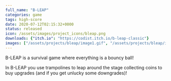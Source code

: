 ```yaml
---
full_name: "B-LEAP"
categories: game
tags: high-score
date: 2020-07-12T02:15:32+0000
status: released
icon: /assets/images/project_icons/bleap.png
downloads: {"itch.io": "https://codist.itch.io/b-leap-classic"}
images: ["/assets/projects/bleap/image1.gif", "/assets/projects/bleap/image2.gif", "/assets/projects/bleap/image3.gif"]
---
```


B-LEAP is a survival game where everything is a bouncy ball!

In B-LEAP you use trampolines to leap around the stage collecting coins to buy upgrades (and if you get unlucky some downgrades)!